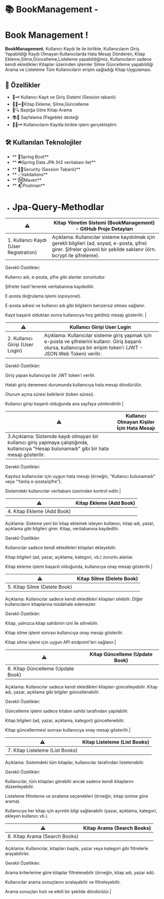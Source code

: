 # 📚 BookManagement -
# Book Management !

**BookManagement**, Kullanıcı Kaydı ile ile birlikte, Kullanıcıların Giriş Yapabildiği Kaydı Olmayan Kullanıcılarda 
Hata Mesajı Dönderen, Kitap Ekleme,Silme,Güncelleme,Listeleme yapabildiğimiz,
Kullanıcıların sadece kendi ekledikleri Kitaplar üzerinden işlemler Silme Güncelleme yapabildiği Arama ve Listeleme
Tüm Kullanıcıların erişim sağladığı Kitap Uygulaması.

## 🚀 Özellikler

- 🔐​🗝️ Kullanıcı Kayıt ve Giriş Sistemi (Session tabanlı)
- 📘➕​➖​💱​Kitap Ekleme, Silme,Güncelleme
- 🎩​🔍 Başlığa Göre Kitap Arama
- 📚​📖 Sayfalama (Pageble) desteği
- 🧑‍💻​🗝️ Kullanıcıların Kayıtla birikte işlem gerçekleştirir.

## 🛠️ Kullanılan Teknolojiler
- ** 🍃Spring Boot**
- ** ☘️Spring Data JPA (H2 veritabanı ile)**
- ** 👮🔑Security (Session Tabanlı)**
- ** ✅Validaitons**
- ** Ⓜ️Maven**
- ** 📬Postman**
- # Jpa-Query-Methodlar

 | ⚠️ | Kitap Yönetim Sistemi (BookManagement) - GitHub Proje Detayları  |
| ------------ | ------------ |
| 1. Kullanıcı Kaydı (User Registration)  | Açıklama: Kullanıcılar sisteme kaydolmak için gerekli bilgileri (ad, soyad, e-posta, şifre) girer. Şifreler güvenli bir şekilde saklanır (örn. bcrypt ile şifreleme).

Gerekli Özellikler:

Kullanıcı adı, e-posta, şifre gibi alanlar zorunludur.

Şifreler hash'lenerek veritabanına kaydedilir.

E-posta doğrulama işlemi (opsiyonel).

E-posta adresi ve kullanıcı adı gibi bilgilerin benzersiz olması sağlanır.

Kayıt başarılı olduktan sonra kullanıcıya hoş geldiniz mesajı gösterilir.  |

 | ⚠️ | Kullanıcı Girişi User Login  |
| ------------ | ------------ |
|2. Kullanıcı Girişi (User Login) |Açıklama: Kullanıcılar sisteme giriş yapmak için e-posta ve şifrelerini kullanır. Giriş başarılı olursa, kullanıcıya bir erişim token'ı (JWT - JSON Web Token) verilir.

Gerekli Özellikler:

Giriş yapan kullanıcıya bir JWT token'ı verilir.

Hatalı giriş denemesi durumunda kullanıcıya hata mesajı döndürülür.

Oturum açma süresi belirlenir (token süresi).

Kullanıcı girişi başarılı olduğunda ana sayfaya yönlendirilir.|

| ⚠️ |  Kullanıcı Olmayan Kişiler İçin Hata Mesajı  |
| ------------ | ------------ |
|3.Açıklama: Sistemde kaydı olmayan bir kullanıcı giriş yapmaya çalıştığında, kullanıcıya "Hesap bulunamadı" gibi bir hata mesajı gösterilir.

Gerekli Özellikler:

Kayıtsız kullanıcılar için uygun hata mesajı (örneğin, "Kullanıcı bulunamadı" veya "Yanlış e-posta/şifre").

Sistemdeki kullanıcılar veritabanı üzerinden kontrol edilir.|

| ⚠️ |  Kitap Ekleme (Add Book) |
| ------------ | ------------ |
|4. Kitap Ekleme (Add Book)
Açıklama: Sisteme yeni bir kitap eklemek isteyen kullanıcı, kitap adı, yazar, açıklama gibi bilgileri girer. Kitap, veritabanına kaydedilir.

Gerekli Özellikler:

Kullanıcılar sadece kendi ekledikleri kitapları ekleyebilir.

Kitap bilgileri (ad, yazar, açıklama, kategori, vb.) zorunlu alanlar.

Kitap ekleme işlemi başarılı olduğunda, kullanıcıya onay mesajı gösterilir.|

| ⚠️ |Kitap Silme (Delete Book)|
| ------------ | ------------ |
|5. Kitap Silme (Delete Book)
Açıklama: Kullanıcılar sadece kendi ekledikleri kitapları silebilir. Diğer kullanıcıların kitaplarına müdahale edemezler.

Gerekli Özellikler:

Kitap, yalnızca kitap sahibinin izni ile silinebilir.

Kitap silme işlemi sonrası kullanıcıya onay mesajı gösterilir.

Kitap silme işlemi için uygun API endpoint'leri sağlanır.|

| ⚠️ |Kitap Güncelleme (Update Book)|
| ------------ | ------------ |
|6. Kitap Güncelleme (Update Book)
Açıklama: Kullanıcılar sadece kendi ekledikleri kitapları güncelleyebilir. Kitap adı, yazar, açıklama gibi bilgiler güncellenebilir.

Gerekli Özellikler:

Güncelleme işlemi sadece kitabın sahibi tarafından yapılabilir.

Kitap bilgileri (ad, yazar, açıklama, kategori) güncellenebilir.

Kitap güncellenmesi sonrası kullanıcıya onay mesajı gösterilir.|

| ⚠️ |Kitap Listeleme (List Books)|
| ------------ | ------------ |
|7. Kitap Listeleme (List Books)
Açıklama: Sistemdeki tüm kitaplar, kullanıcılar tarafından listelenebilir.

Gerekli Özellikler:

Kullanıcılar, tüm kitapları görebilir ancak sadece kendi kitaplarını düzenleyebilir.

Listeleme filtreleme ve sıralama seçenekleri (örneğin, kitap ismine göre arama).

Kullanıcıya her kitap için ayrıntılı bilgi sağlanabilir (yazar, açıklama, kategori, ekleyen kullanıcı vb.).

| ⚠️ |Kitap Arama (Search Books)|
| ------------ | ------------ |
|8. Kitap Arama (Search Books)
Açıklama: Kullanıcılar, kitapları başlık, yazar veya kategori gibi filtrelerle arayabilirler.

Gerekli Özellikler:

Arama kriterlerine göre kitaplar filtrelenebilir (örneğin, kitap adı, yazar adı).

Kullanıcılar arama sonuçlarını sıralayabilir ve filtreleyebilir.

Arama sonuçları hızlı ve etkili bir şekilde döndürülür.|
 
 
 


 
 

